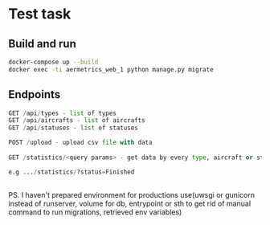 # Test task



## Build and run



```bash
docker-compose up --build
docker exec -ti aermetrics_web_1 python manage.py migrate
```

## Endpoints

```python
GET /api/types - list of types
GET /api/aircrafts - list of aircrafts
GET /api/statuses - list of statuses

POST /upload - upload csv file with data
    
GET /statistics/<query params> - get data by every type, aircraft or status

e.g .../statistics/?status=Finished
 
```

PS. I haven't prepared environment for productions use(uwsgi or gunicorn instead of runserver, 
volume for db, entrypoint or sth to get rid of manual command to run migrations, retrieved env variables)

